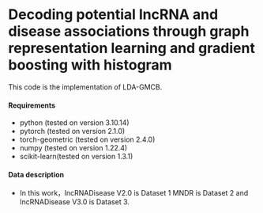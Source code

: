 # Decoding potential lncRNA and disease associations through graph representation learning and gradient boosting with histogram
This code is the implementation of LDA-GMCB.

#### Requirements

* python (tested on version 3.10.14)  
* pytorch (tested on version 2.1.0)  
* torch-geometric (tested on version 2.4.0)  
* numpy (tested on version 1.22.4)  
* scikit-learn(tested on version 1.3.1)  


#### Data description
* In this work，lncRNADisease V2.0 is Dataset 1 MNDR is Dataset 2 and lncRNADisease V3.0 is Dataset 3.
